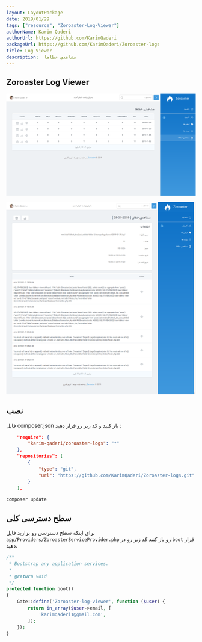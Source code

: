 ```yaml
---
layout: LayoutPackage
date: 2019/01/29
tags: ["resource", "Zoroaster-Log-Viewer"]
authorName: Karim Qaderi 
authorUrl: https://github.com/KarimQaderi
packageUrl: https://github.com/KarimQaderi/Zoroaster-logs
title: Log Viewer
description:  مشاهدی خطاها
---
```



## Zoroaster Log Viewer

![screenshot 1](https://raw.githubusercontent.com/KarimQaderi/Zoroaster-logs/master/1.png)

![screenshot 2](https://raw.githubusercontent.com/KarimQaderi/Zoroaster-logs/master/2.png)

## نصب 

فایل composer.json باز کنید و کد زیر رو قرار دهید :

```json
    "require": {
        "karim-qaderi/zoroaster-logs": "*"
    },
    "repositories": [
        {
            "type": "git",
            "url": "https://github.com/KarimQaderi/Zoroaster-logs.git"
        }
    ],
```

```bash
composer update
```

## سطح دسترسی کلی 

برای اینکه سطح دسترسی رو بزارید فایل `app/Providers/ZoroasterServiceProvider.php` رو باز کنید کد زیر رو در `boot` قرار دهید. 

```php
/**
 * Bootstrap any application services.
 *
 * @return void
 */
protected function boot()
{
    Gate::define('Zoroaster-log-viewer', function ($user) {
        return in_array($user->email, [
            'karimqaderi1@gmail.com',
        ]);
    });
}
```